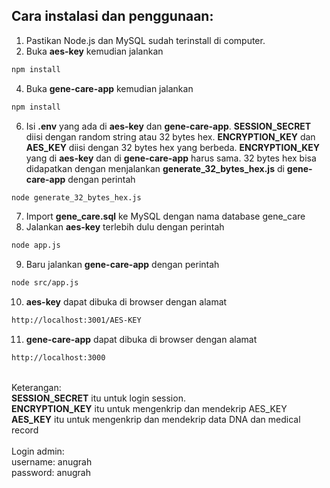 ## Cara instalasi dan penggunaan:
1. Pastikan Node.js dan MySQL sudah terinstall di computer.
2. Buka **aes-key** kemudian jalankan
```bash
npm install
```
4. Buka **gene-care-app** kemudian jalankan
```bash
npm install
```
6. Isi **.env** yang ada di **aes-key** dan **gene-care-app**. **SESSION_SECRET** diisi dengan random string atau 32 bytes hex. **ENCRYPTION_KEY** dan **AES_KEY** diisi dengan 32 bytes hex yang berbeda. **ENCRYPTION_KEY** yang di **aes-key** dan di **gene-care-app** harus sama. 32 bytes hex bisa didapatkan dengan menjalankan **generate_32_bytes_hex.js** di **gene-care-app** dengan perintah
```bash
node generate_32_bytes_hex.js
```
7. Import **gene_care.sql** ke MySQL dengan nama database gene_care
8. Jalankan **aes-key** terlebih dulu dengan perintah
```bash
node app.js
```
9. Baru jalankan **gene-care-app** dengan perintah
```bash
node src/app.js
```
10. **aes-key** dapat dibuka di browser dengan alamat
```bash
http://localhost:3001/AES-KEY
```
11. **gene-care-app** dapat dibuka di browser dengan alamat
```bash
http://localhost:3000
```
<br/>
Keterangan:<br/>
<b>SESSION_SECRET</b> itu untuk login session.<br/>
<b>ENCRYPTION_KEY</b> itu untuk mengenkrip dan mendekrip AES_KEY<br/>
<b>AES_KEY</b> itu untuk mengenkrip dan mendekrip data DNA dan medical record<br/>
<br/>
Login admin:<br/>
username: anugrah<br/>
password: anugrah
